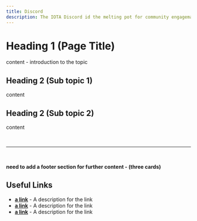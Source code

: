 ```yaml
---
title: Discord
description: The IOTA Discord id the melting pot for community engagemant. Most of the IOTA members are active here. Join a welcoming and active community and chat to thers about everything related to the project.
---
```



# Heading 1 (Page Title)

content - introduction to the topic


## Heading 2 (Sub topic 1)

content 

## Heading 2 (Sub topic 2)

content



<br/>

----

<br/>

**need to add a footer section for further content - (three cards)**

## Useful Links
- **[a link](https://linkgoes.here)** - A description for the link
- **[a link](https://linkgoes.here)** - A description for the link
- **[a link](https://linkgoes.here)** - A description for the link

